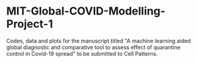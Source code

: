 # MIT-Global-COVID-Modelling-Project-1

Codes, data and plots for the manuscript titled "A machine learning aided global diagnostic and comparative tool to assess effect of quarantine control in Covid-19 spread" to be submitted to Cell Patterns.
